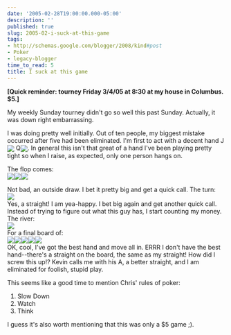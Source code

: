 ```yaml
---
date: '2005-02-28T19:00:00.000-05:00'
description: ''
published: true
slug: 2005-02-i-suck-at-this-game
tags:
- http://schemas.google.com/blogger/2008/kind#post
- Poker
- legacy-blogger
time_to_read: 5
title: I suck at this game
---
```


<b>[Quick reminder: tourney Friday 3/4/05 at 8:30 at my house in Columbus. $5.]</b>

My weekly Sunday tourney didn't go so well this past Sunday. Actually, it was down right embarrassing. 

I was doing pretty well initially. Out of ten people, my biggest mistake occurred after five had been eliminated. I'm first to act with a decent hand J<img align="absmiddle" src="poker/diamond.gif" /> Q<img align="absmiddle" src="poker/diamond.gif" />. In general this isn't that great of a hand I've been playing pretty tight so when I raise, as expected, only one person hangs on.

The flop comes:<br /><img align="absmiddle" src="poker/kc.gif" /><img align="absmiddle" src="poker/qs.gif" /><img align="absmiddle" src="poker/td.gif" />

Not bad, an outside draw. I bet it pretty big and get a quick call. The turn:<br /><img align="absmiddle" src="poker/9h.gif" /><br />Yes, a straight! I am yea-happy. I bet big again and get another quick call. Instead of trying to figure out what this guy has, I start counting my money. The river:<br /><img align="absmiddle" src="poker/jc.gif" /><br />For a final board of:<br /><img align="absmiddle" src="poker/kc.gif" /><img align="absmiddle" src="poker/qs.gif" /><img align="absmiddle" src="poker/td.gif" /><img align="absmiddle" src="poker/9h.gif" /><img align="absmiddle" src="poker/jc.gif" /><br />OK, cool, I've got the best hand and move all in. ERRR I don't have the best hand--there's a straight on the board, the same as my straight!  How did I screw this up!? Kevin calls me with his A, a better straight, and I am eliminated for foolish, stupid play.

This seems like a good time to mention Chris' rules of poker:<ol><li>Slow Down</li><li>Watch</li><li>Think</li></ol>

I guess it's also worth mentioning that this was only a $5 game ;).